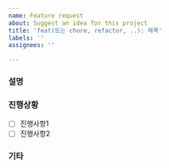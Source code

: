 ```yaml
---
name: Feature request
about: Suggest an idea for this project
title: 'feat(또는 chore, refactor, ..): 제목'
labels: ''
assignees: ''

---
```


### 설명

### 진행상황
- [ ] 진행사항1
- [ ] 진행사항2

### 기타
